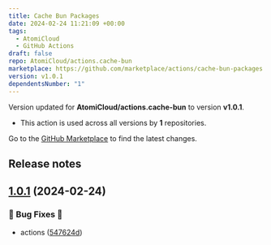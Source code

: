 ```yaml
---
title: Cache Bun Packages
date: 2024-02-24 11:21:09 +00:00
tags:
  - AtomiCloud
  - GitHub Actions
draft: false
repo: AtomiCloud/actions.cache-bun
marketplace: https://github.com/marketplace/actions/cache-bun-packages
version: v1.0.1
dependentsNumber: "1"
---
```



Version updated for **AtomiCloud/actions.cache-bun** to version **v1.0.1**.
- This action is used across all versions by **1** repositories.

Go to the [GitHub Marketplace](https://github.com/marketplace/actions/cache-bun-packages) to find the latest changes.

## Release notes

## [1.0.1](https://github.com/AtomiCloud/actions.cache-bun/compare/v1.0.0...v1.0.1) (2024-02-24)


### 🐛 Bug Fixes 🐛

* actions ([547624d](https://github.com/AtomiCloud/actions.cache-bun/commit/547624dcc5df6c21f008e4930d65519e26a0031d))


